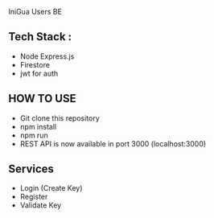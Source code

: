 IniGua Users BE

## Tech Stack :
- Node Express.js
- Firestore
- jwt for auth 

## HOW TO USE
- Git clone this repository
- npm install
- npm run
- REST API is now available in port 3000 (localhost:3000)

## Services
- Login (Create Key)
- Register
- Validate Key
